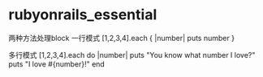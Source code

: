 # rubyonrails_essential

两种方法处理block
一行模式 
[1,2,3,4].each { |number| puts number }

多行模式
[1,2,3,4].each do |number|
  puts "You know what number I love?"
  puts "I love #{number}!"
end
